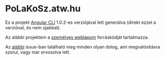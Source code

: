 # PoLaKoSz.atw.hu

Ez a projekt [Angular CLI](https://github.com/angular/angular-cli) 1.0.2-es verziójával lett generálva (direkt ezzel a verzióval, és nem újabbal).

Az alábbi projektem a [személyes weblapom](http://users.atw.hu/polakosz) forráskódját tartalmazza.

Az [alábbi](/../../issues/3) issue-ban található meg minden olyan dolog, ami megvalósításra szorul, vagy már orvosolva lett.